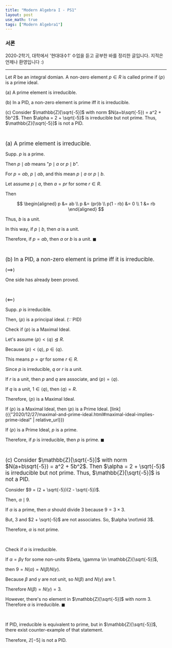 ```yaml
---
title: "Modern Algebra I - PS1"
layout: post
use_math: true
tags: ["Modern Algebra1"]
---
```


### 서론
2020-2학기, 대학에서 '현대대수1' 수업을 듣고 공부한 바를 정리한 글입니다. 지적은 언제나 환영입니다 :)

<hr>

<div class="statement" markdown="1">

Let $R$ be an integral domian. A non-zero element $p \in R$ is called prime if $\left< p \right>$ is a prime ideal.

(a) A prime element is irreducible.

(b) In a PID, a non-zero element is prime iff it is irreducible.

(c) Consider $\mathbb{Z}[\sqrt{-5}]$ with norm $N(a+b\sqrt{-5}) = a^2 + 5b^2$. Then $\alpha = 2 + \sqrt{-5}$ is irreducible but not prime. Thus, $\mathbb{Z}[\sqrt{-5}]$ is not a PID.

</div>

<br>

<big>(a) A prime element is irreducible.</big>

<div class="math-statement" markdown="1">

Supp. $p$ is a prime.

Then $p \mid ab$ means "$p \mid a$ or $p \mid b$".

For $p = ab$, $p \mid ab$, and this mean $p \mid a$ or $p \mid b$.

Let assume $p \mid a$, then $a = pr$ for some $r \in R$.

Then 

$$
\begin{aligned}
    p &= ab \\
    p &= (pr)b \\
    p(1 - rb) &= 0 \\
    1 &= rb
\end{aligned}
$$

Thus, $b$ is a unit.

In this way, if $p \mid b$, then $a$ is a unit.

Therefore, if $p = ab$, then $a$ or $b$ is a unit. $\blacksquare$

</div>

<br>

<big>(b) In a PID, a non-zero element is prime iff it is irreducible.</big>

<div class="math-statement" markdown="1">

($\implies$)

One side has already been proved.

<br>

($\impliedby$)

Supp. $p$ is irreducible.

Then, $\left< p \right>$ is a principal ideal. ($\because$ PID)

Check if $\left< p \right>$ is a Maximal Ideal.

Let's assume $\left< p \right> < \left< q \right> \trianglelefteq R$.

Because $\left< p \right> < \left< q \right>$, $p \in \left< q \right>$.

This means $p = qr$ for some $r \in R$.

Since $p$ is irreducible, $q$ or $r$ is a unit.

If $r$ is a unit, then $p$ and $q$ are associate, and $\left< p \right> = \left< q \right>$.

If $q$ is a unit, $1 \in \left< q \right>$, then $\left< q \right> = R$.

Therefore, $\left< p \right>$ is a Maximal Ideal.

If $\left< p \right>$ is a Maximal Ideal, then $\left< p \right>$ is a Prime Ideal. [link]({{"2020/12/27/maximal-and-prime-ideal.html#maximal-ideal-implies-prime-ideal" | relative_url}})

If $\left< p \right>$ is a Prime Ideal, $p$ is a prime.

Therefore, if $p$ is irreducible, then $p$ is prime. $\blacksquare$

</div>

<br>

<big>(c) Consider $\mathbb{Z}[\sqrt{-5}]$ with norm $N(a+b\sqrt{-5}) = a^2 + 5b^2$. Then $\alpha = 2 + \sqrt{-5}$ is irreducible but not prime. Thus, $\mathbb{Z}[\sqrt{-5}]$ is not a PID.</big>

<div class="math-statement" markdown="1">

Consider $9 = (2 + \sqrt{-5})(2 - \sqrt{-5})$.

Then, $\alpha \mid 9$.

If $\alpha$ is a prime, then $\alpha$ should divide $3$ because $9 = 3 \times 3$.

But, $3$ and $2 + \sqrt{-5}$ are not associates. So, $\alpha \not\mid 3$.

Therefore, $\alpha$ is not prime.

<br>

Check if $\alpha$ is irreducible.

If $\alpha = \beta \gamma$ for some non-units $\beta, \gamma \in \mathbb{Z}[\sqrt{-5}]$,

then $9 = N(\alpha) = N(\beta)N(\gamma)$.

Because $\beta$ and $\gamma$ are not unit, so $N(\beta)$ and $N(\gamma)$ are 1.

Therefore $N(\beta) = N(\gamma) = 3$.

However, there's no element in $\mathbb{Z}[\sqrt{-5}]$ with norm 3. Therefore $\alpha$ is irreducible. $\blacksquare$

<br>

If PID, irreducible is equivalent to prime, but in $\mathbb{Z}[\sqrt{-5}]$, there exist counter-example of that statement. 

Therefore, $\mathbb{Z}[-5]$ is not a PID.

</div>
